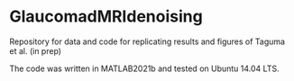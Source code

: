 # GlaucomadMRIdenoising
Repository for data and code for replicating results and figures of Taguma et al. (in prep)

The code was written in MATLAB2021b and tested on Ubuntu 14.04 LTS.

